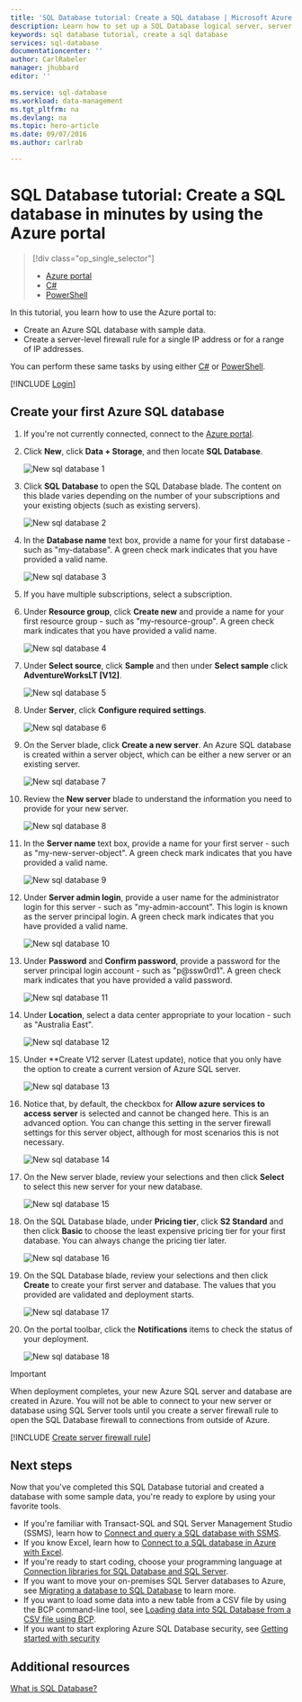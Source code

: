 ```yaml
---
title: 'SQL Database tutorial: Create a SQL database | Microsoft Azure'
description: Learn how to set up a SQL Database logical server, server firewall rule, SQL database, and sample data. Also, learn how to connect with client tools, configure users, and set up a database firewall rule.
keywords: sql database tutorial, create a sql database
services: sql-database
documentationcenter: ''
author: CarlRabeler
manager: jhubbard
editor: ''

ms.service: sql-database
ms.workload: data-management
ms.tgt_pltfrm: na
ms.devlang: na
ms.topic: hero-article
ms.date: 09/07/2016
ms.author: carlrab

---
```

# SQL Database tutorial: Create a SQL database in minutes by using the Azure portal
> [!div class="op_single_selector"]
> * [Azure portal](sql-database-get-started.md)
> * [C#](sql-database-get-started-csharp.md)
> * [PowerShell](sql-database-get-started-powershell.md)
> 
> 

In this tutorial, you learn how to use the Azure portal to:

* Create an Azure SQL database with sample data.
* Create a server-level firewall rule for a single IP address or for a range of IP addresses.

You can perform these same tasks by using either [C#](sql-database-get-started-csharp.md) or [PowerShell](sql-database-get-started-powershell.md).

[!INCLUDE [Login](../../includes/azure-getting-started-portal-login.md)]

<a name="create-logical-server-bk"></a>

## Create your first Azure SQL database
1. If you're not currently connected, connect to the [Azure portal](http://portal.azure.com).
2. Click **New**, click **Data + Storage**, and then locate **SQL Database**.
   
    ![New sql database 1](./media/sql-database-get-started/sql-database-new-database-1.png)
3. Click **SQL Database** to open the SQL Database blade. The content on this blade varies depending on the number of your subscriptions and your existing objects (such as existing servers).
   
    ![New sql database 2](./media/sql-database-get-started/sql-database-new-database-2.png)
4. In the **Database name** text box, provide a name for your first database - such as "my-database". A green check mark indicates that you have provided a valid name.
   
    ![New sql database 3](./media/sql-database-get-started/sql-database-new-database-3.png)
5. If you have multiple subscriptions, select a subscription.
6. Under **Resource group**, click **Create new** and provide a name for your first resource group - such as "my-resource-group". A green check mark indicates that you have provided a valid name.
   
    ![New sql database 4](./media/sql-database-get-started/sql-database-new-database-4.png)
7. Under **Select source**, click **Sample** and then under **Select sample** click **AdventureWorksLT [V12]**.
   
    ![New sql database 5](./media/sql-database-get-started/sql-database-new-database-5.png)
8. Under **Server**, click **Configure required settings**.
   
    ![New sql database 6](./media/sql-database-get-started/sql-database-new-database-6.png)
9. On the Server blade, click **Create a new server**. An Azure SQL database is created within a server object, which can be either a new server or an existing server.
   
    ![New sql database 7](./media/sql-database-get-started/sql-database-new-database-7.png)
10. Review the **New server** blade to understand the information you need to provide for your new server.
    
    ![New sql database 8](./media/sql-database-get-started/sql-database-new-database-8.png)
11. In the **Server name** text box, provide a name for your first server - such as "my-new-server-object". A green check mark indicates that you have provided a valid name.
    
    ![New sql database 9](./media/sql-database-get-started/sql-database-new-database-9.png)
12. Under **Server admin login**, provide a user name for the administrator login for this server - such as "my-admin-account". This login is known as the server principal login. A green check mark indicates that you have provided a valid name.
    
    ![New sql database 10](./media/sql-database-get-started/sql-database-new-database-10.png)
13. Under **Password** and **Confirm password**, provide a password for the server principal login account - such as "p@ssw0rd1". A green check mark indicates that you have provided a valid password.
    
    ![New sql database 11](./media/sql-database-get-started/sql-database-new-database-11.png)
14. Under **Location**, select a data center appropriate to your location - such as "Australia East".
    
    ![New sql database 12](./media/sql-database-get-started/sql-database-new-database-12.png)
15. Under **Create V12 server (Latest update), notice that you only have the option to create a current version of Azure SQL server.
    
    ![New sql database 13](./media/sql-database-get-started/sql-database-new-database-13.png)
16. Notice that, by default, the checkbox for **Allow azure services to access server** is selected and cannot be changed here. This is an advanced option. You can change this setting in the server firewall settings for this server object, although for most scenarios this is not necessary.
    
    ![New sql database 14](./media/sql-database-get-started/sql-database-new-database-14.png)
17. On the New server blade, review your selections and then click **Select** to select this new server for your new database.
    
    ![New sql database 15](./media/sql-database-get-started/sql-database-new-database-15.png)
18. On the SQL Database blade, under **Pricing tier**, click **S2 Standard** and then click **Basic** to choose the least expensive pricing tier for your first database. You can always change the pricing tier later.
    
    ![New sql database 16](./media/sql-database-get-started/sql-database-new-database-16.png)
19. On the SQL Database blade, review your selections and then click **Create** to create your first server and database. The values that you provided are validated and deployment starts.
    
    ![New sql database 17](./media/sql-database-get-started/sql-database-new-database-17.png)
20. On the portal toolbar, click the **Notifications** items to check the status of your deployment.
    
    ![New sql database 18](./media/sql-database-get-started/sql-database-new-database-18.png)

> [!IMPORTANT]
> When deployment completes, your new Azure SQL server and database are created in Azure. You will not be able to connect to your new server or database using SQL Server tools until you create a server firewall rule to open the SQL Database firewall to connections from outside of Azure.
> 
> 

[!INCLUDE [Create server firewall rule](../../includes/sql-database-create-new-server-firewall-portal.md)]

## Next steps
Now that you've completed this SQL Database tutorial and created a database with some sample data, you're ready to explore by using your favorite tools.

* If you're familiar with Transact-SQL and SQL Server Management Studio (SSMS), learn how to [Connect and query a SQL database with SSMS](sql-database-connect-query-ssms.md).
* If you know Excel, learn how to [Connect to a SQL database in Azure with Excel](sql-database-connect-excel.md).
* If you're ready to start coding, choose your programming language at [Connection libraries for SQL Database and SQL Server](sql-database-libraries.md).
* If you want to move your on-premises SQL Server databases to Azure, see [Migrating a database to SQL Database](sql-database-cloud-migrate.md) to learn more.
* If you want to load some data into a new table from a CSV file by using the BCP command-line tool, see [Loading data into SQL Database from a CSV file using BCP](sql-database-load-from-csv-with-bcp.md).
* If you want to start exploring Azure SQL Database security, see [Getting started with security](sql-database-get-started-security.md)

## Additional resources
[What is SQL Database?](sql-database-technical-overview.md)

